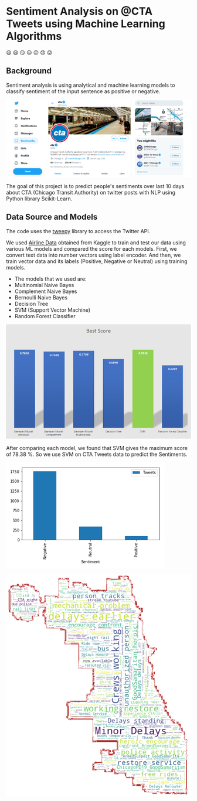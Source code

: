 
# Sentiment Analysis on @CTA Tweets using Machine Learning Algorithms

:smiley: :satisfied: :smirk: :expressionless: :confused: :disappointed: :rage:

## Background

Sentiment analysis is using analytical and machine learning models to classify sentiment of the input sentence as positive or negative.

![CTA_Twitter](Img/CTA_Twitter.png)

The goal of this project is to predict people's sentiments over last 10 days about CTA (Chicago Transit Authority) on twitter posts with NLP using  Python library Scikit-Learn.

## Data Source and Models

The code uses the [tweepy](http://www.tweepy.org/) library to access the Twitter API.

We used [Airline Data](Link) obtained from Kaggle to train and test our data using various ML models and compared the score for each models.
First, we convert text data into number vectors using label encoder.
And then, we train vector data and its labels (Positive, Negative or Neutral) using training models.

- The models that we used are:
- Multinomial Naive Bayes
- Complement Naive Bayes
- Bernoulli Naive Bayes
- Decision Tree
- SVM (Support Vector Machine)
- Random Forest Classifier

![Scores](Img/Score.png)

After comparing each model, we found that SVM gives the maximum score of 78.38 %. So we use SVM on CTA Tweets data to predict the Sentiments.

![Sentiments](Img/Total_Tweets.png)

![Words](Img/WordCloud.png)

